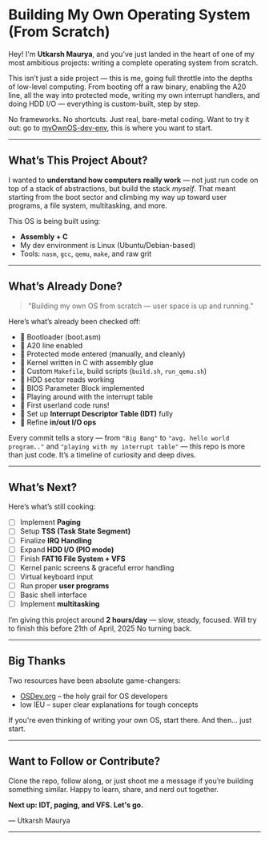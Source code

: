 # Building My Own Operating System (From Scratch)

Hey! I'm **Utkarsh Maurya**, and you’ve just landed in the heart of one of my most ambitious projects: writing a complete operating system from scratch.

This isn’t just a side project — this is me, going full throttle into the depths of low-level computing. From booting off a raw binary, enabling the A20 line, all the way into protected mode, writing my own interrupt handlers, and doing HDD I/O — everything is custom-built, step by step.

No frameworks. No shortcuts. Just real, bare-metal coding.
Want to try it out: go to [myOwnOS-dev-env](https://github.com/pro-utkarshM/myownos-dev-env), this is where you want to start.

---

## What’s This Project About?

I wanted to **understand how computers really work** — not just run code on top of a stack of abstractions, but build the stack *myself*. That meant starting from the boot sector and climbing my way up toward user programs, a file system, multitasking, and more.

This OS is being built using:
- **Assembly + C**
- My dev environment is Linux (Ubuntu/Debian-based)
- Tools: `nasm`, `gcc`, `qemu`, `make`, and raw grit

---

## What’s Already Done?

> "Building my own OS from scratch — user space is up and running."

Here’s what’s already been checked off:

- 🔸 Bootloader (boot.asm)
- 🔸 A20 line enabled
- 🔸 Protected mode entered (manually, and cleanly)
- 🔸 Kernel written in C with assembly glue
- 🔸 Custom `Makefile`, build scripts (`build.sh`, `run_qemu.sh`)
- 🔸 HDD sector reads working
- 🔸 BIOS Parameter Block implemented
- 🔸 Playing around with the interrupt table
- 🔸 First userland code runs!
- 🔸 Set up **Interrupt Descriptor Table (IDT)** fully
- 🔸 Refine **in/out I/O ops**

Every commit tells a story — from `"Big Bang"` to `"avg. hello world program.."` and `"playing with my interrupt table"` — this repo is more than just code. It’s a timeline of curiosity and deep dives.

---

## What’s Next?

Here’s what’s still cooking:

- [ ] Implement **Paging**
- [ ] Setup **TSS (Task State Segment)**
- [ ] Finalize **IRQ Handling**
- [ ] Expand **HDD I/O (PIO mode)**
- [ ] Finish **FAT16 File System + VFS**
- [ ] Kernel panic screens & graceful error handling
- [ ] Virtual keyboard input
- [ ] Run proper **user programs**
- [ ] Basic shell interface
- [ ] Implement **multitasking**

I’m giving this project around **2 hours/day** — slow, steady, focused.
Will try to finish this before 21th of April, 2025
No turning back.

---

## Big Thanks

Two resources have been absolute game-changers:
- [OSDev.org](https://osdev.org) – the holy grail for OS developers
- low lEU – super clear explanations for tough concepts

If you're even thinking of writing your own OS, start there. And then... just start.

---

## Want to Follow or Contribute?

Clone the repo, follow along, or just shoot me a message if you’re building something similar. Happy to learn, share, and nerd out together.

**Next up: IDT, paging, and VFS. Let's go.**

— Utkarsh Maurya

---
